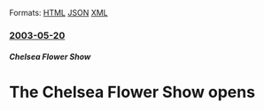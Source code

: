 
Formats: [HTML](/news/2003/05/20/the-chelsea-flower-show-opens.html)  [JSON](/news/2003/05/20/the-chelsea-flower-show-opens.json)  [XML](/news/2003/05/20/the-chelsea-flower-show-opens.xml)  

### [2003-05-20](/news/2003/05/20/index.md)

##### Chelsea Flower Show
#  The Chelsea Flower Show opens



